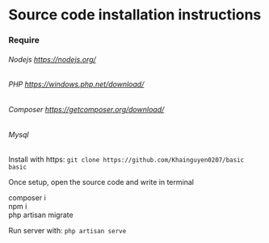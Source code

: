 # Source code installation instructions

### Require
###### Nodejs https://nodejs.org/
###### PHP https://windows.php.net/download/
###### Composer https://getcomposer.org/download/
###### Mysql



Install with https: ```git clone https://github.com/Khainguyen0207/basic basic```

Once setup, open the source code and write in terminal

composer i <br>
npm i <br>
php artisan migrate <br>

Run server with:  ```php artisan serve```
